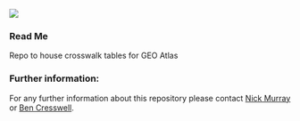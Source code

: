![](https://earthobservations.org/storage/app/resources/resize/400_0_0_0_auto/img_20e49191fd95e90e7a80d3f6e795558e.webp)

### Read Me

Repo to house crosswalk tables for GEO Atlas

### Further information:
For any further information about this repository please contact [Nick Murray](nicholas.murray@jcu.edu.au) or [Ben Cresswell](benjamin.cresswell@jcu.edu.au).
